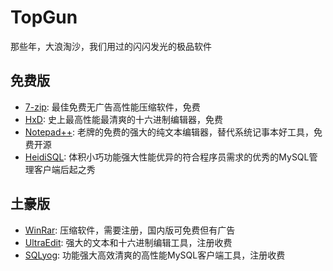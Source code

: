 # TopGun
那些年，大浪淘沙，我们用过的闪闪发光的极品软件

## 免费版
* [7-zip](https://www.7-zip.org): 最佳免费无广告高性能压缩软件，免费
* [HxD](http://www.mh-nexus.de/): 史上最高性能最清爽的十六进制编辑器，免费
* [Notepad++](https://notepad-plus-plus.org/): 老牌的免费的强大的纯文本编辑器，替代系统记事本好工具，免费开源
* [HeidiSQL](https://www.heidisql.com/): 体积小巧功能强大性能优异的符合程序员需求的优秀的MySQL管理客户端后起之秀

  
## 土豪版
* [WinRar](https://www.winrar.com): 压缩软件，需要注册，国内版可免费但有广告
* [UltraEdit](https://www.ultraedit.com/): 强大的文本和十六进制编辑工具，注册收费
* [SQLyog](https://webyog.com/product/sqlyog/): 功能强大高效清爽的高性能MySQL客户端工具，注册收费
